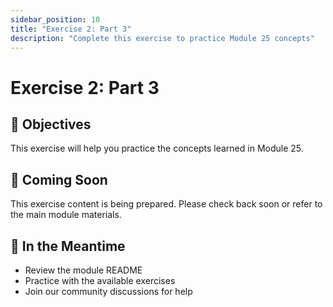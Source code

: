 ```yaml
---
sidebar_position: 10
title: "Exercise 2: Part 3"
description: "Complete this exercise to practice Module 25 concepts"
---
```


# Exercise 2: Part 3

## 🎯 Objectives

This exercise will help you practice the concepts learned in Module 25.

## 📝 Coming Soon

This exercise content is being prepared. Please check back soon or refer to the main module materials.

## 🚀 In the Meantime

- Review the module README
- Practice with the available exercises
- Join our community discussions for help
